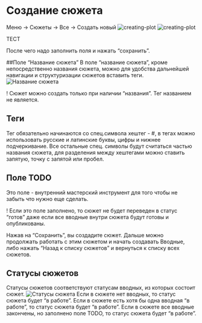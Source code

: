 # Создание сюжета
Меню → Сюжеты → Все → Создать новый
![creating-plot](plot-menu.png)
![creating-plot](creating-plot.png)

ТЕСТ

После чего надо заполнить поля и нажать “сохранить”.

##Поле “Название сюжета”
В поле “название сюжета”, кроме непосредственно названия сюжета, можно для удобства дальнейшей навигации и структуризации сюжетов вставить теги.
![Название сюжета](plot-add-form.png)

! Сюжет можно создать только при наличии “названия”. Тег названием не является.


## Теги
Тег обязательно начинаются со спец.символа хештег - #,
в тегах можно использовать русские и латинские буквы, цифры и нижнее подчеркивание. Все остальные спец. символы будут считаться частью названия сюжета,
для разделения между хештегами можно ставить запятую, точку с запятой или пробел.

## Поле TODO
Это поле - внутренний мастерский инструмент для того чтобы не забыть что нужно еще сделать. 

! Если это поле заполнено, то сюжет не будет переведен в статус “готов” даже если все вводные внутри сюжета будут готовы и опубликованы.


Нажав на “Сохранить”, вы создадите сюжет.
Дальше можно продолжать работать с этим сюжетом и начать создавать Вводные, либо нажать “Назад к списку сюжетов” и вернуться к списку всех сюжетов.

## Статусы сюжетов

Статусы сюжетов соответствуют статусам вводных, из которых состоит сюжет.
![Статусы сюжета](plot-status.png)
Если в сюжете нет вводных, то статус сюжета будет “в работе”.
Если в сюжете есть хотя бы одна вводная “в работе”, то статус сюжета будет “в работе”.
Если в сюжете все вводные закончены, но заполнено поле TODO, то статус сюжета будет “в работе”.



